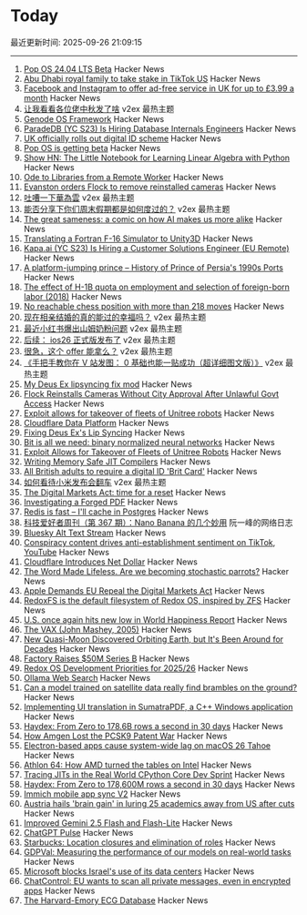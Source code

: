 # Today

最近更新时间: 2025-09-26 21:09:15

--- 
1. [Pop OS 24.04 LTS Beta](https://system76.com/pop/pop-beta/) Hacker News
2. [Abu Dhabi royal family to take stake in TikTok US](https://www.theguardian.com/technology/2025/sep/26/iktok-abu-dhabi-royal-family-stake-trump-deal-mgx) Hacker News
3. [Facebook and Instagram to offer ad-free service in UK for up to £3.99 a month](https://www.theguardian.com/technology/2025/sep/26/facebook-and-instagram-to-offer-paid-ad-free-service-uk) Hacker News
4. [让我看看各位佬中秋发了啥](https://www.v2ex.com/t/1162007) v2ex 最热主题
5. [Genode OS Framework](https://genode.org) Hacker News
6. [ParadeDB (YC S23) Is Hiring Database Internals Engineers](https://paradedb.notion.site/?source=copy_link) Hacker News
7. [UK officially rolls out digital ID scheme](https://www.gov.uk/government/news/new-digital-id-scheme-to-be-rolled-out-across-uk) Hacker News
8. [Pop OS is getting beta](https://system76.com/pop/pop-beta/) Hacker News
9. [Show HN: The Little Notebook for Learning Linear Algebra with Python](https://little-book-of.github.io/linear-algebra/books/en-US/lab.html) Hacker News
10. [Ode to Libraries from a Remote Worker](https://sibervepunk.com/ode-to-libraries/) Hacker News
11. [Evanston orders Flock to remove reinstalled cameras](https://evanstonroundtable.com/2025/09/24/flock-safety-reinstalls-evanston-cameras/) Hacker News
12. [吐嘈一下華為雲](https://www.v2ex.com/t/1161906) v2ex 最热主题
13. [能否分享下你们周末假期都是如何度过的？](https://www.v2ex.com/t/1161900) v2ex 最热主题
14. [The great sameness: a comic on how AI makes us more alike](https://www.itsnicethat.com/features/the-great-sameness-light-and-shade-digital-220925) Hacker News
15. [Translating a Fortran F-16 Simulator to Unity3D](https://vazgriz.com/762/f-16-flight-sim-in-unity-3d/) Hacker News
16. [Kapa.ai (YC S23) Is Hiring a Customer Solutions Engineer (EU Remote)](https://www.ycombinator.com/companies/kapa-ai/jobs/mHIFJVz-support-engineer) Hacker News
17. [A platform-jumping prince – History of Prince of Persia's 1990s Ports](https://www.jordanmechner.com/en/latest-news/#a-platform-jumping-prince) Hacker News
18. [The effect of H-1B quota on employment and selection of foreign-born labor (2018)](https://doi.org/10.1016/j.euroecorev.2018.06.010) Hacker News
19. [No reachable chess position with more than 218 moves](https://lichess.org/@/Tobs40/blog/there-is-no-reachable-chess-position-with-more-than-218-moves/a5xdxeqs) Hacker News
20. [现在相亲结婚的真的能过的幸福吗？](https://www.v2ex.com/t/1161927) v2ex 最热主题
21. [最近小红书爆出山姆奶粉问题](https://www.v2ex.com/t/1161914) v2ex 最热主题
22. [后续： ios26 正式版发布了](https://www.v2ex.com/t/1161911) v2ex 最热主题
23. [很急，这个 offer 能拿么？](https://www.v2ex.com/t/1161908) v2ex 最热主题
24. [《手把手教你在 V 站发图： 0 基础也能一贴成功（超详细图文版）》](https://www.v2ex.com/t/1161898) v2ex 最热主题
25. [My Deus Ex lipsyncing fix mod](https://www.joewintergreen.com/my-deus-ex-lipsyncing-fix-mod-making-of/) Hacker News
26. [Flock Reinstalls Cameras Without City Approval After Unlawful Govt Access](https://evanstonroundtable.com/2025/09/24/flock-safety-reinstalls-evanston-cameras/) Hacker News
27. [Exploit allows for takeover of fleets of Unitree robots](https://spectrum.ieee.org/unitree-robot-exploit) Hacker News
28. [Cloudflare Data Platform](https://blog.cloudflare.com/cloudflare-data-platform/) Hacker News
29. [Fixing Deus Ex's Lip Syncing](https://www.joewintergreen.com/my-deus-ex-lipsyncing-fix-mod-making-of/) Hacker News
30. [Bit is all we need: binary normalized neural networks](https://arxiv.org/abs/2509.07025) Hacker News
31. [Exploit Allows for Takeover of Fleets of Unitree Robots](https://spectrum.ieee.org/unitree-robot-exploit) Hacker News
32. [Writing Memory Safe JIT Compilers](https://medium.com/graalvm/writing-truly-memory-safe-jit-compilers-f79ad44558dd) Hacker News
33. [All British adults to require a digital ID 'Brit Card'](https://news.sky.com/video/all-british-adults-to-require-a-digital-id-brit-card-13438041) Hacker News
34. [如何看待小米发布会翻车](https://www.v2ex.com/t/1161896) v2ex 最热主题
35. [The Digital Markets Act: time for a reset](https://blog.google/around-the-globe/google-europe/the-digital-markets-act-time-for-a-reset/) Hacker News
36. [Investigating a Forged PDF](https://mjg59.dreamwidth.org/73317.html) Hacker News
37. [Redis is fast – I'll cache in Postgres](https://dizzy.zone/2025/09/24/Redis-is-fast-Ill-cache-in-Postgres/) Hacker News
38. [科技爱好者周刊（第 367 期）：Nano Banana 的几个妙用](http://www.ruanyifeng.com/blog/2025/09/weekly-issue-367.html) 阮一峰的网络日志
39. [Bluesky Alt Text Stream](https://bobbiec.github.io/bluesky-alt-text.html) Hacker News
40. [Conspiracy content drives anti-establishment sentiment on TikTok, YouTube](https://news.umich.edu/conspiracy-content-drives-anti-establishment-sentiment-on-tiktok-youtube/) Hacker News
41. [Cloudflare Introduces Net Dollar](https://www.cloudflare.com/press/press-releases/2025/cloudflare-introduces-net-dollar-to-support-a-new-business-model-for-the-ai-driven-internet/) Hacker News
42. [The Word Made Lifeless. Are we becoming stochastic parrots?](https://hedgehogreview.com/issues/lessons-of-babel/articles/the-word-made-lifeless) Hacker News
43. [Apple Demands EU Repeal the Digital Markets Act](https://arstechnica.com/tech-policy/2025/09/apple-demands-eu-repeal-the-digital-markets-act/) Hacker News
44. [RedoxFS is the default filesystem of Redox OS, inspired by ZFS](https://doc.redox-os.org/book/redoxfs.html) Hacker News
45. [U.S. once again hits new low in World Happiness Report](https://www.axios.com/2025/03/20/us-new-low-world-happiness-report) Hacker News
46. [The VAX (John Mashey, 2005)](https://yarchive.net/comp/vax.html) Hacker News
47. [New Quasi-Moon Discovered Orbiting Earth, but It's Been Around for Decades](https://explorersweb.com/new-quasi-moon-discovered-orbiting-earth-but-its-been-around-for-decades/) Hacker News
48. [Factory Raises $50M Series B](https://factory.ai/news/series-b) Hacker News
49. [Redox OS Development Priorities for 2025/26](https://www.redox-os.org/news/development-priorities-2025-09/) Hacker News
50. [Ollama Web Search](https://ollama.com/blog/web-search) Hacker News
51. [Can a model trained on satellite data really find brambles on the ground?](https://toao.com/blog/can-we-really-see-brambles-from-space) Hacker News
52. [Implementing UI translation in SumatraPDF, a C++ Windows application](https://blog.kowalczyk.info/a-vn0v/implementing-ui-translation-in-sumatrapdf-a-c-windows-application.html) Hacker News
53. [Haydex: From Zero to 178.6B rows a second in 30 days](https://axiom.co/blog/building-haydex) Hacker News
54. [How Amgen Lost the PCSK9 Patent War](https://www.alexkesin.com/p/how-amgen-lost-the-pcsk9-patent-war) Hacker News
55. [Electron-based apps cause system-wide lag on macOS 26 Tahoe](https://github.com/electron/electron/issues/48311) Hacker News
56. [Athlon 64: How AMD turned the tables on Intel](https://dfarq.homeip.net/athlon-64-how-amd-turned-the-tables-on-intel/) Hacker News
57. [Tracing JITs in the Real World CPython Core Dev Sprint](https://antocuni.eu/2025/09/24/tracing-jits-in-the-real-world--cpython-core-dev-sprint/) Hacker News
58. [Haydex: From Zero to 178,600M rows a second in 30 days](https://axiom.co/blog/building-haydex) Hacker News
59. [Immich mobile app sync V2](https://immich.app/blog/sync-v2) Hacker News
60. [Austria hails 'brain gain' in luring 25 academics away from US after cuts](https://www.reuters.com/world/austria-hails-brain-gain-luring-25-academics-away-us-after-cuts-2025-09-25/) Hacker News
61. [Improved Gemini 2.5 Flash and Flash-Lite](https://developers.googleblog.com/en/continuing-to-bring-you-our-latest-models-with-an-improved-gemini-2-5-flash-and-flash-lite-release/) Hacker News
62. [ChatGPT Pulse](https://openai.com/index/introducing-chatgpt-pulse/) Hacker News
63. [Starbucks: Location closures and elimination of roles](https://about.starbucks.com/press/2025/message-from-brian-an-important-update/) Hacker News
64. [GDPVal: Measuring the performance of our models on real-world tasks](https://openai.com/index/gdpval/) Hacker News
65. [Microsoft blocks Israel's use of its data centers](https://www.engadget.com/big-tech/microsoft-blocks-israels-use-of-its-data-centers-for-mass-surveillance-of-palestinians-170107061.html) Hacker News
66. [ChatControl: EU wants to scan all private messages, even in encrypted apps](https://metalhearf.fr/posts/chatcontrol-wants-your-private-messages/) Hacker News
67. [The Harvard-Emory ECG Database](https://bdsp.io/content/heedb/4.0/) Hacker News
